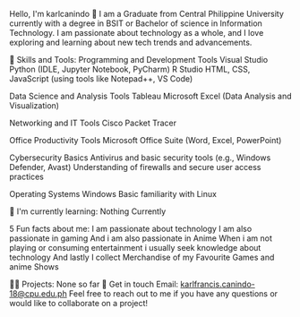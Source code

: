 Hello, I'm karlcanindo 👋
I am a Graduate from Central Philippine University currently with a degree in BSIT or Bachelor of science in Information Technology. I am passionate about technology as a whole, and I love exploring and learning about new tech trends and advancements.

🚀 Skills and Tools:
Programming and Development Tools
Visual Studio
Python (IDLE, Jupyter Notebook, PyCharm)
R Studio
HTML, CSS, JavaScript (using tools like Notepad++, VS Code)

Data Science and Analysis Tools
Tableau
Microsoft Excel (Data Analysis and Visualization)

Networking and IT Tools
Cisco Packet Tracer

Office Productivity Tools
Microsoft Office Suite (Word, Excel, PowerPoint)

Cybersecurity Basics
Antivirus and basic security tools (e.g., Windows Defender, Avast)
Understanding of firewalls and secure user access practices


Operating Systems
Windows
Basic familiarity with Linux


🌱 I'm currently learning:
Nothing Currently

5 Fun facts about me:
I am passionate about technology
I am also passionate in gaming
And i am also passionate in Anime
When i am not playing or consuming entertainment i usually seek knowledge about technology
And lastly I collect Merchandise of my Favourite Games and anime Shows

👨‍💻 Projects:
None so far
💬 Get in touch
Email: karlfrancis.canindo-18@cpu.edu.ph
Feel free to reach out to me if you have any questions or would like to collaborate on a project!
